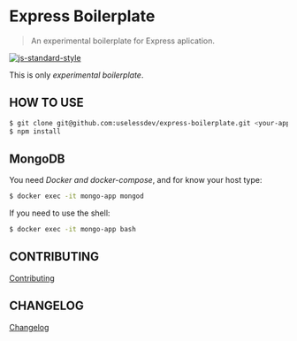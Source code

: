 # Express Boilerplate

> An experimental boilerplate for Express aplication.

[![js-standard-style](https://img.shields.io/badge/code%20style-standard-brightgreen.svg)](http://standardjs.com/)

This is only *experimental boilerplate*.

## HOW TO USE

``` bash
$ git clone git@github.com:uselessdev/express-boilerplate.git <your-app>; cd <your-app>
$ npm install
```

## MongoDB

You need *Docker and docker-compose*, and for know your host type:

``` bash
$ docker exec -it mongo-app mongod
```

If you need to use the shell:

``` bash
$ docker exec -it mongo-app bash
```

## CONTRIBUTING
[Contributing](CONTRIBUTING.md)

## CHANGELOG
[Changelog](CHANGELOG.md)
